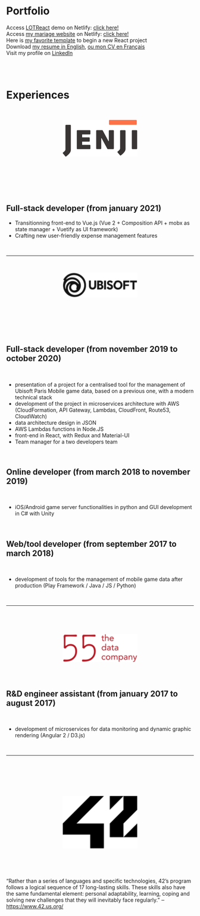 # Portfolio

Access [LOTReact](https://www.github.com/Fluf22/LOTReact) demo on Netlify: [click here!](https://lotreact.netlify.app)\
Access [my mariage website](https://www.github.com/Fluf22/Mariage) on Netlify: [click here!](https://apollinethomas.netlify.app)\
Here is [my favorite template](https://www.github.com/Fluf22/react-starter-template) to begin a new React project\
Download [my resume in English](https://raw.githubusercontent.com/Fluf22/Fluf22/main/assets/cv-thomas-raffray-english.pdf), [ou mon CV en Français](https://raw.githubusercontent.com/Fluf22/Fluf22/main/assets/cv-thomas-raffray-francais.pdf)\
Visit my profile on [LinkedIn](https://www.linkedin.com/in/thomas-raffray/)

<br /><br />

# Experiences

<br />

<p align="center" style="margin-bottom: 77px">
	<img src="https://raw.githubusercontent.com/Fluf22/Fluf22/main/assets/jenji-logo.png" width="200" />
</p>

<br />

## Full-stack developer (from january 2021)

- Transitionning front-end to Vue.js (Vue 2 + Composition API + mobx as state manager + Vuetify as UI framework)
- Crafting new user-friendly expense management features

<br />

---

<br />

<p align="center" style="margin-bottom: 77px;">
	<img src="https://raw.githubusercontent.com/Fluf22/Fluf22/main/assets/ubisoft-logo.png" width="200" />
</p>

<br />

## Full-stack developer (from november 2019 to october 2020)

<br />

- presentation of a project for a centralised tool for the management of Ubisoft Paris Mobile game data, based on a previous one, with a modern technical stack
- development of the project in microservices architecture with AWS (CloudFormation, API Gateway, Lambdas, CloudFront, Route53, CloudWatch)
- data architecture design in JSON
- AWS Lambdas functions in Node.JS
- front-end in React, with Redux and Material-UI
- Team manager for a two developers team

<br />

## Online developer (from march 2018 to november 2019)

<br />

- iOS/Android game server functionalities in python and GUI development in C# with Unity

<br />

## Web/tool developer (from september 2017 to march 2018)

<br />

- development of tools for the management of mobile game data after production (Play Framework / Java / JS / Python)

<br />

---

<br />

<p align="center" style="margin-top: 44px; margin-bottom: 22px;">
	<img src="https://raw.githubusercontent.com/Fluf22/Fluf22/main/assets/55-logo.png" width="200" />
</p>

<br />

## R&D engineer assistant (from january 2017 to august 2017)

<br />

- development of microservices for data monitoring and dynamic graphic rendering (Angular 2 / D3.js)

<br />

---

<br />

<p align="center" style="margin-top: 77px; margin-bottom: 44px">
  <img src="https://raw.githubusercontent.com/Fluf22/Fluf22/main/assets/42-logo.png" width="200" />
</p>

<br />

“Rather than a series of languages and specific technologies, 42’s program follows a logical sequence of 17 long-lasting skills. These skills also have the same fundamental element: personal adaptability, learning, coping and solving new challenges that they will inevitably face regularly.” ‒ https://www.42.us.org/
